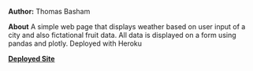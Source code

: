 **Author:** Thomas Basham

**About** A simple web page that displays weather based on user input of a city and also fictational fruit data. All data is displayed on a form using pandas and plotly. Deployed with Heroku

**[Deployed Site](https://guarded-gorge-02378.herokuapp.com/)**